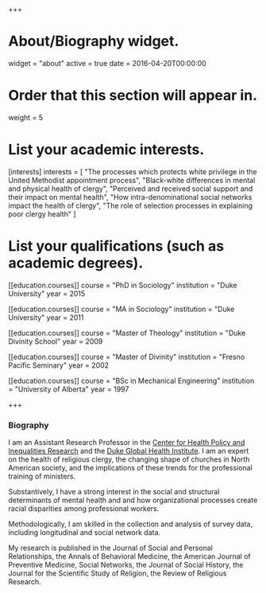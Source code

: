 +++
# About/Biography widget.
widget = "about"
active = true
date = 2016-04-20T00:00:00

# Order that this section will appear in.
weight = 5

# List your academic interests.
[interests]
  interests = [
    "The processes which protects white privilege in the United Methodist appointment process",
    "Black-white differences in mental and physical health of clergy",
    "Perceived and received social support and their impact on mental health",
    "How intra-denominational social networks impact the health of clergy",
    "The role of selection processes in explaining poor clergy health"
  ]

# List your qualifications (such as academic degrees).
[[education.courses]]
  course = "PhD in Sociology"
  institution = "Duke University"
  year = 2015

[[education.courses]]
  course = "MA in Sociology"
  institution = "Duke University"
  year = 2011

[[education.courses]]
  course = "Master of Theology"
  institution = "Duke Divinity School"
  year = 2009
  
[[education.courses]]
  course = "Master of Divinity"
  institution = "Fresno Pacific Seminary"
  year = 2002

[[education.courses]]
  course = "BSc in Mechanical Engineering"
  institution = "University of Alberta"
  year = 1997
 
+++
### Biography

I am an Assistant Research Professor in the [Center for Health Policy and Inequalities Research](http://www.chpir.org) and the [Duke Global Health Institute](http://globalhealth.duke.edu). I am an expert on the health of religious clergy, the changing shape of churches in North American society, and the implications of these trends for the professional training of ministers.

Substantively, I have a strong interest in the social and structural determinants of mental health and and how organizational processes create racial disparities among professional workers.

Methodologically, I am skilled in the collection and analysis of survey data, including longitudinal and social network data. 

My research is published in the Journal of Social and Personal Relationships, the Annals of Behavioral Medicine, the American Journal of Preventive Medicine, Social Networks, the Journal of Social History, the Journal for the Scientific Study of Religion, the Review of Religious Research.